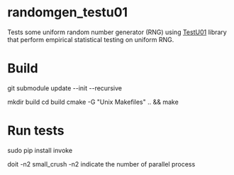 # randomgen_testu01
Tests some uniform random number generator (RNG) using [TestU01](https://en.wikipedia.org/wiki/TestU01) library that perform empirical statistical testing on uniform RNG.

# Build

git submodule update --init --recursive

mkdir build
cd build
cmake -G "Unix Makefiles" .. && make

# Run tests

sudo pip install invoke

doit -n2 small_crush
-n2 indicate the number of parallel process
